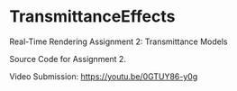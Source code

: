 # TransmittanceEffects
Real-Time Rendering Assignment 2: Transmittance Models

Source Code for Assignment 2.

Video Submission: https://youtu.be/0GTUY86-y0g
